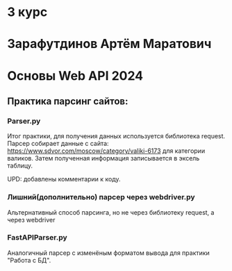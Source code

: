 # 3 курс
# Зарафутдинов Артём Маратович
# Основы Web API 2024


## Практика парсинг сайтов:

### Parser.py

Итог практики, для получения данных используется библиотека request. Парсер собирает данные с сайта: https://www.sdvor.com/moscow/category/valiki-6173
для категории валиков. Затем полученная информация записывается в эксель таблицу.

UPD: добавлены комментарии к коду.


### Лишний(дополнительно) парсер через webdriver.py

Альтернативный способ парсинга, но не через библиотеку request, а через webdriver


### FastAPIParser.py

Аналогичный парсер с изменёным форматом вывода для практики "Работа с БД".




